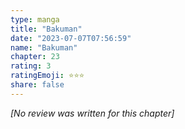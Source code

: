 ```yaml
---
type: manga
title: "Bakuman"
date: "2023-07-07T07:56:59"
name: "Bakuman"
chapter: 23
rating: 3
ratingEmoji: ⭐️⭐️⭐️
share: false
---
```


_[No review was written for this chapter]_
